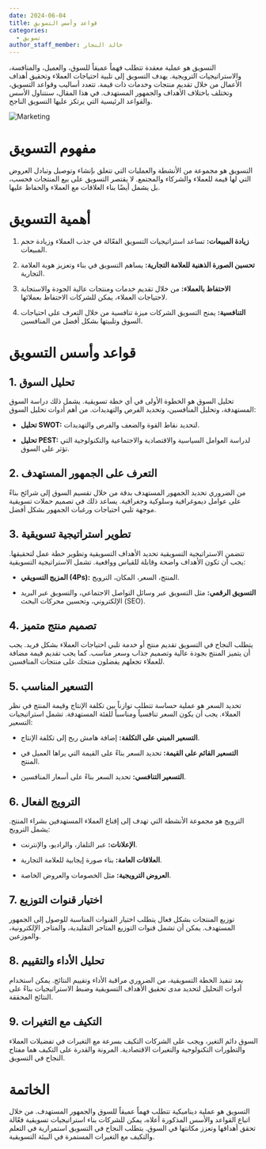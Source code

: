 ```yaml
---
date: 2024-06-04
title: قواعد وأسس التسويق
categories:
  - تسويق
author_staff_member: خالد النجار
---
```



التسويق هو عملية معقدة تتطلب فهماً عميقاً للسوق، والعميل، والمنافسة، والاستراتيجيات الترويجية. يهدف التسويق إلى تلبية احتياجات العملاء وتحقيق أهداف الأعمال من خلال تقديم منتجات وخدمات ذات قيمة. تتعدد أساليب وقواعد التسويق، وتختلف باختلاف الأهداف والجمهور المستهدف. في هذا المقال، سنتناول الأسس والقواعد الرئيسية التي يرتكز عليها التسويق الناجح.

![Marketing](/app-landing-page/images/social-3408791_640.jpg)

# مفهوم التسويق

التسويق هو مجموعة من الأنشطة والعمليات التي تتعلق بإنشاء وتوصيل وتبادل العروض التي لها قيمة للعملاء والشركاء والمجتمع. لا يقتصر التسويق على بيع المنتجات فحسب، بل يشمل أيضًا بناء العلاقات مع العملاء والحفاظ عليها.

# أهمية التسويق

1. **زيادة المبيعات:** تساعد استراتيجيات التسويق الفعّالة في جذب العملاء وزيادة حجم المبيعات.

2. **تحسين الصورة الذهنية للعلامة التجارية:** يساهم التسويق في بناء وتعزيز هوية العلامة التجارية.

3. **الاحتفاظ بالعملاء:** من خلال تقديم خدمات ومنتجات عالية الجودة والاستجابة لاحتياجات العملاء، يمكن للشركات الاحتفاظ بعملائها.

4. **التنافسية:** يمنح التسويق الشركات ميزة تنافسية من خلال التعرف على احتياجات السوق وتلبيتها بشكل أفضل من المنافسين.

# قواعد وأسس التسويق

## 1. **تحليل السوق**

تحليل السوق هو الخطوة الأولى في أي خطة تسويقية. يشمل ذلك دراسة السوق المستهدفة، وتحليل المنافسين، وتحديد الفرص والتهديدات. من أهم أدوات تحليل السوق:

- **تحليل SWOT:** لتحديد نقاط القوة والضعف والفرص والتهديدات.

- **تحليل PEST:** لدراسة العوامل السياسية والاقتصادية والاجتماعية والتكنولوجية التي تؤثر على السوق.

## 2. **التعرف على الجمهور المستهدف**

من الضروري تحديد الجمهور المستهدف بدقة من خلال تقسيم السوق إلى شرائح بناءً على عوامل ديموغرافية وسلوكية وجغرافية. يساعد ذلك في تصميم حملات تسويقية موجهة تلبي احتياجات ورغبات الجمهور بشكل أفضل.

## 3. **تطوير استراتيجية تسويقية**

تتضمن الاستراتيجية التسويقية تحديد الأهداف التسويقية وتطوير خطة عمل لتحقيقها. يجب أن تكون الأهداف واضحة وقابلة للقياس وواقعية. تشمل الاستراتيجية التسويقية:

- **المزيج التسويقي (4Ps):** المنتج، السعر، المكان، الترويج.

- **التسويق الرقمي:** مثل التسويق عبر وسائل التواصل الاجتماعي، والتسويق عبر البريد الإلكتروني، وتحسين محركات البحث (SEO).

## 4. **تصميم منتج متميز**

يتطلب النجاح في التسويق تقديم منتج أو خدمة تلبي احتياجات العملاء بشكل فريد. يجب أن يتميز المنتج بجودة عالية وتصميم جذاب وسعر مناسب. كما يجب تقديم قيمة مضافة للعملاء تجعلهم يفضلون منتجك على منتجات المنافسين.

## 5. **التسعير المناسب**

تحديد السعر هو عملية حساسة تتطلب توازناً بين تكلفة الإنتاج وقيمة المنتج في نظر العملاء. يجب أن يكون السعر تنافسياً ومناسباً للفئة المستهدفة. تشمل استراتيجيات التسعير:

- **التسعير المبني على التكلفة:** إضافة هامش ربح إلى تكلفة الإنتاج.

- **التسعير القائم على القيمة:** تحديد السعر بناءً على القيمة التي يراها العميل في المنتج.

- **التسعير التنافسي:** تحديد السعر بناءً على أسعار المنافسين.

## 6. **الترويج الفعال**

الترويج هو مجموعة الأنشطة التي تهدف إلى إقناع العملاء المستهدفين بشراء المنتج. يشمل الترويج:

- **الإعلانات:** عبر التلفاز، والراديو، والإنترنت.

- **العلاقات العامة:** بناء صورة إيجابية للعلامة التجارية.

- **العروض الترويجية:** مثل الخصومات والعروض الخاصة.

## 7. **اختيار قنوات التوزيع**

توزيع المنتجات بشكل فعال يتطلب اختيار القنوات المناسبة للوصول إلى الجمهور المستهدف. يمكن أن تشمل قنوات التوزيع المتاجر التقليدية، والمتاجر الإلكترونية، والموزعين.

## 8. **تحليل الأداء والتقييم**

بعد تنفيذ الخطة التسويقية، من الضروري مراقبة الأداء وتقييم النتائج. يمكن استخدام أدوات التحليل لتحديد مدى تحقيق الأهداف التسويقية وضبط الاستراتيجيات بناءً على النتائج المحققة.

## 9. **التكيف مع التغيرات**

السوق دائم التغير، ويجب على الشركات التكيف بسرعة مع التغيرات في تفضيلات العملاء والتطورات التكنولوجية والتغيرات الاقتصادية. المرونة والقدرة على التكيف هما مفتاح النجاح في التسويق.

# الخاتمة

التسويق هو عملية ديناميكية تتطلب فهماً عميقاً للسوق والجمهور المستهدف. من خلال اتباع القواعد والأسس المذكورة أعلاه، يمكن للشركات بناء استراتيجيات تسويقية فعّالة تحقق أهدافها وتعزز مكانتها في السوق. يتطلب النجاح في التسويق استمرارية في التعلم والتكيف مع التغيرات المستمرة في البيئة التسويقية.




